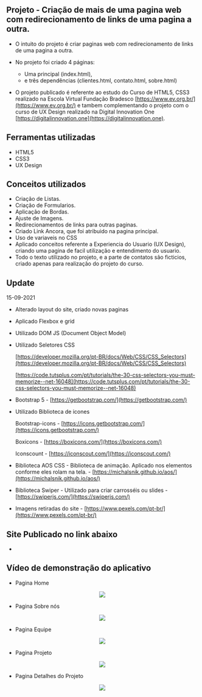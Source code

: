 ## Projeto - Criação de mais de uma pagina web com redirecionamento de links de uma pagina a outra.

- O intuito do projeto é criar paginas web com redirecionamento de links de uma pagina a outra.

- No projeto foi criado 4 páginas: 
  * Uma principal (index.html), 
  * e três dependências (clientes.html, contato.html, sobre.html) 

- O projeto publicado é referente ao estudo do Curso de HTML5, CSS3 realizado na Escola Virtual Fundação Bradesco [https://www.ev.org.br/](https://www.ev.org.br/)
e tambem complementando o projeto com o curso de UX Design realizado na Digital Innovation One [https://digitalinnovation.one](https://digitalinnovation.one).

## Ferramentas utilizadas

- HTML5
- CSS3
- UX Design

## Conceitos utilizados

- Criação de Listas. 
- Criação de Formularios. 
- Aplicação de Bordas. 
- Ajuste de Imagens. 
- Redirecionamentos de links para outras paginas. 
- Criado Link Ancora, que foi atribuido na pagina principal.
- Uso de variaveis no CSS
- Aplicado conceitos referente a Experiencia do Usuario (UX Design), criando uma pagina de facil utilização e entendimento do usuario.
- Todo o texto utilizado no projeto, e a parte de contatos são ficticios, criado apenas para realização do projeto do curso.

## Update

15-09-2021
- Alterado layout do site, criado novas paginas
- Aplicado Flexbox e grid
- Utilizado DOM JS (Document Object Model)
- Utilizado Seletores CSS

  [https://developer.mozilla.org/pt-BR/docs/Web/CSS/CSS_Selectors](https://developer.mozilla.org/pt-BR/docs/Web/CSS/CSS_Selectors)

  [https://code.tutsplus.com/pt/tutorials/the-30-css-selectors-you-must-memorize--net-16048](https://code.tutsplus.com/pt/tutorials/the-30-css-selectors-you-must-memorize--net-16048)

- Bootstrap 5 - [https://getbootstrap.com/](https://getbootstrap.com/)

- Utilizado Biblioteca de icones

  Bootstrap-icons - [https://icons.getbootstrap.com/](https://icons.getbootstrap.com/)

  Boxicons - [https://boxicons.com/](https://boxicons.com/)

  Iconscount - [https://iconscout.com/](https://iconscout.com/)

- Biblioteca AOS CSS - Biblioteca de animação. Aplicado nos elementos conforme eles rolam na tela. - [https://michalsnik.github.io/aos/](https://michalsnik.github.io/aos/)

- Biblioteca Swiper - Utilizado para criar carrosséis ou slides - [https://swiperjs.com/](https://swiperjs.com/)

- Imagens retiradas do site - [https://www.pexels.com/pt-br/](https://www.pexels.com/pt-br/)



## Site Publicado no link abaixo  

- []()

## Vídeo de demonstração do aplicativo

- Pagina Home

<p align="center">
   <img src="https://github.com/camila-github/projeto-frontend-html-css/blob/master/docs/pagina-home.gif"/>
</p>

- Pagina Sobre nós

<p align="center">
   <img src="https://github.com/camila-github/projeto-frontend-html-css/blob/master/docs/pagina-sobre.gif"/>
</p>

- Pagina Equipe

<p align="center">
   <img src="https://github.com/camila-github/projeto-frontend-html-css/blob/master/docs/pagina-equipe.gif"/>
</p>

- Pagina Projeto

<p align="center">
   <img src="https://github.com/camila-github/projeto-frontend-html-css/blob/master/docs/pagina-projetos.gif"/>
</p>


- Pagina Detalhes do Projeto

<p align="center">
   <img src="https://github.com/camila-github/projeto-frontend-html-css/blob/master/docs/pagina-projetos-detalhes.gif"/>
</p>
